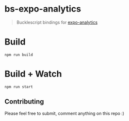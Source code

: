 # bs-expo-analytics

> Bucklescript bindings for [expo-analytics](https://github.com/ryanvanderpol/expo-analytics)

# Build
```
npm run build
```

# Build + Watch

```
npm run start
```

## Contributing
Please feel free to submit, comment anything on this repo :)

